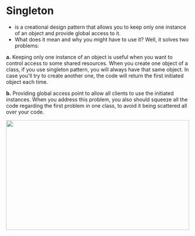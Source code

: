 # Singleton
- is a creational design pattern that allows you to keep only one instance of an object and provide global access to it.
- What does it mean and why you might have to use it? Well, it solves two problems:

**a.** Keeping only one instance of an object is useful when you want to control access to some shared resources. When you create one object of a class, if you use singleton pattern, you will always have that same object. In case you'll try to create another one, the code will return the first initiated object each time.

**b.** Providing global access point to allow all clients to use the initiated instances. When you address this problem, you also should squeeze all the code regarding the first problem in one class, to avoid it being scattered all over your code.

<img src="https://ucarecdn.com/fbe8dd71-892f-43c2-9471-d689d90cf806/" width="500px" height="300px" />
